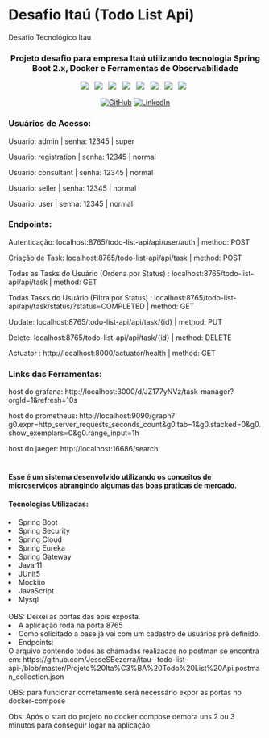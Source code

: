 # Desafio Itaú (Todo List Api)
Desafio Tecnológico Itau
<div align="center">

### Projeto desafio para empresa Itaú utilizando tecnologia Spring Boot 2.x, Docker e Ferramentas de Observabilidade

</div>

<p align="center">
<img src="https://img.shields.io/badge/Jaeger%20-%23F7DF1E.svg?&style=for-the-badge&color=E34F26" />&nbsp;&nbsp;
<img src="https://img.shields.io/badge/Phometheus%20-%23F7DF1E.svg?&style=for-the-badge&color=5BA8EE" />&nbsp;&nbsp;
<img src="https://img.shields.io/badge/Grafana%20-%23F7DF1E.svg?&style=for-the-badge&color=F7DF1E" />&nbsp;&nbsp;
<img src="https://img.shields.io/badge/Mysql%20-%23F7DF1E.svg?&style=for-the-badge&color=7044A3" />&nbsp;&nbsp;
<img src="https://img.shields.io/badge/Java%20-%23F7DF1E.svg?&style=for-the-badge&color=F7DF1E" />&nbsp;&nbsp;
<img src="https://img.shields.io/badge/Git HUB%20-%23F7DF1E.svg?&style=for-the-badge&color=000" />&nbsp;&nbsp;
<img src="https://img.shields.io/badge/Spring%20-%23F7DF1E.svg?&style=for-the-badge&color=008000" />&nbsp;&nbsp;
  <img src="https://img.shields.io/badge/Docker %20-%23F7DF1E.svg?&style=for-the-badge&color=5BA8EE" />&nbsp;&nbsp;
</p>

<p align="center">
	<a href="https://github.com/JesseSBezerra"><img src="https://img.icons8.com/bubbles/50/000000/github.png" alt="GitHub"/></a>
	<a href="https://www.linkedin.com/in/jesse-bezerra-239187a0/"><img src="https://img.icons8.com/bubbles/50/000000/linkedin.png" alt="LinkedIn"/></a>
</p>

<h3> Usuários de Acesso: </h3>
<p> Usuario: admin | senha: 12345 | super </p>
<p> Usuario: registration | senha: 12345 | normal </p>
<p> Usuario: consultant | senha: 12345 | normal </p>
<p> Usuario: seller | senha: 12345 | normal </p>
<p> Usuario: user | senha: 12345 | normal </p>

<h3> Endpoints: </h3>
<p> Autenticação: localhost:8765/todo-list-api/api/user/auth | method: POST </p>
<p> Criação de Task: localhost:8765/todo-list-api/api/task | method: POST </p>
<p> Todas as Tasks do Usuário (Ordena por Status) : localhost:8765/todo-list-api/api/task | method: GET </p>
<p> Todas Tasks do Usuário (Filtra por Status) : localhost:8765/todo-list-api/api/task/status/?status=COMPLETED | method: GET </p>
<p> Update: localhost:8765/todo-list-api/api/task/{id} | method: PUT </p>
<p> Delete: localhost:8765/todo-list-api/api/task/{id} | method: DELETE </p>
<p> Actuator : http://localhost:8000/actuator/health | method: GET </p>

<h3> Links das Ferramentas: </h3>
<p> host do grafana: http://localhost:3000/d/JZ177yNVz/task-manager?orgId=1&refresh=10s </p>
<p> host do prometheus: http://localhost:9090/graph?g0.expr=http_server_requests_seconds_count&g0.tab=1&g0.stacked=0&g0.show_exemplars=0&g0.range_input=1h </p>
<p> host do jaeger: http://localhost:16686/search </p>  

#
#### Esse é um sistema desenvolvido utilizando os conceitos de microserviços abrangindo algumas das boas praticas de mercado.
#### Tecnologias Utilizadas:
<li> Spring Boot </li>
<li> Spring Security </li>
<li> Spring Cloud </li>
<li> Spring Eureka </li>
<li> Spring Gateway </li>
<li> Java 11 </li>
<li> JUnit5 </li>
<li> Mockito </li>
<li> JavaScript </li>
<li> Mysql </li>
</br>
  OBS: Deixei as portas das apis exposta.
  <li> A aplicação roda na porta 8765
  <li> Como solicitado a base já vai com um cadastro de usuários pré definido.  
</br>
<li> Endpoints: </li>
O arquivo contendo todos as chamadas realizadas no postman se encontra em: 
https://github.com/JesseSBezerra/itau--todo-list-api-/blob/master/Projeto%20Ita%C3%BA%20Todo%20List%20Api.postman_collection.json
<p> OBS: para funcionar corretamente será necessário expor as portas no docker-compose </p>

Obs: Após o start do projeto no docker compose demora uns 2 ou 3 minutos para conseguir logar na aplicação
#

